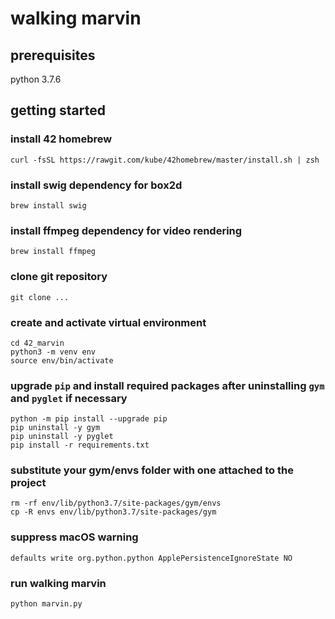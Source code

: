 # walking marvin
## prerequisites
python 3.7.6
## getting started
### install 42 homebrew
`curl -fsSL https://rawgit.com/kube/42homebrew/master/install.sh | zsh`
### install swig dependency for box2d
`brew install swig`
### install ffmpeg dependency for video rendering
`brew install ffmpeg`
### clone git repository
`git clone ...`
### create and activate virtual environment
`cd 42_marvin`\
`python3 -m venv env`\
`source env/bin/activate`
### upgrade `pip` and install required packages after uninstalling `gym` and `pyglet` if necessary
`python -m pip install --upgrade pip`\
`pip uninstall -y gym`\
`pip uninstall -y pyglet`\
`pip install -r requirements.txt`
### substitute your gym/envs folder with one attached to the project
`rm -rf env/lib/python3.7/site-packages/gym/envs`\
`cp -R envs env/lib/python3.7/site-packages/gym`
### suppress macOS warning
`defaults write org.python.python ApplePersistenceIgnoreState NO`
### run walking marvin
`python marvin.py`

